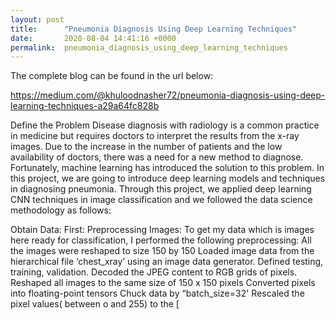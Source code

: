 ```yaml
---
layout: post
title:      "Pneumonia Diagnosis Using Deep Learning Techniques"
date:       2020-08-04 14:41:16 +0000
permalink:  pneumonia_diagnosis_using_deep_learning_techniques
---
```



The complete blog can be found in the url below:

https://medium.com/@khuloodnasher72/pneumonia-diagnosis-using-deep-learning-techniques-a29a64fc828b

Define the Problem
Disease diagnosis with radiology is a common practice in medicine but requires doctors to interpret the results from the x-ray images. Due to the increase in the number of patients and the low availability of doctors, there was a need for a new method to diagnose. Fortunately, machine learning has introduced the solution to this problem. In this project, we are going to introduce deep learning models and techniques in diagnosing pneumonia. Through this project, we applied deep learning CNN techniques in image classification and we followed the data science methodology as follows:


Obtain Data:
First: Preprocessing Images:
To get my data which is images here ready for classification, I performed the following preprocessing:
All the images were reshaped to size 150 by 150
Loaded image data from the hierarchical file ‘chest_xray’ using an image data generator.
Defined testing, training, validation.
Decoded the JPEG content to RGB grids of pixels.
Reshaped all images to the same size of 150 x 150 pixels
Converted pixels into floating-point tensors
Chuck data by “batch_size=32'
Rescaled the pixel values( between o and 255) to the [
